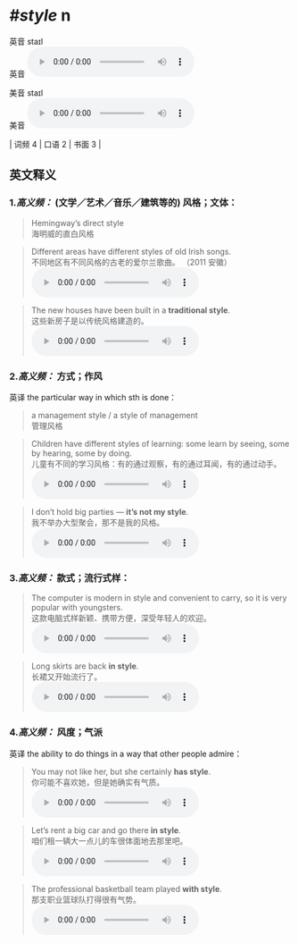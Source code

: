 # ***\#style*** n
英音 staɪl  
英音
<audio src="./media/style-B.aac" controls="controls"></audio>

美音 staɪl  
美音
<audio src="./media/style.aac" controls="controls"></audio>



| 词频 4 | 口语 2 | 书面 3 |  

英文释义
---
### 1.*高义频：* **(文学／艺术／音乐／建筑等的) 风格；文体：**  

 > Hemingway’s direct style  
 > 海明威的直白风格    

 > Different areas have different styles of old Irish songs.  
 > 不同地区有不同风格的古老的爱尔兰歌曲。  （2011 安徽）  
<audio src="./media/style-3.aac" controls="controls"></audio>

 > The new houses have been built in a **traditional style**.  
 > 这些新房子是以传统风格建造的。    
<audio src="./media/style-4.aac" controls="controls"></audio>

### 2.*高义频：* **方式；作风**  
英译 the particular way in which sth is done：

 > a management style / a style of management  
 > 管理风格    

 > Children have different styles of learning: some learn by seeing, some by hearing, some by doing.  
 > 儿童有不同的学习风格：有的通过观察，有的通过耳闻，有的通过动手。    
<audio src="./media/style-1.aac" controls="controls"></audio>

 > I don’t hold big parties — **it’s not my style**.  
 > 我不举办大型聚会，那不是我的风格。    
<audio src="./media/style-2.aac" controls="controls"></audio>

### 3.*高义频：* **款式；流行式样：**  

 > The computer is modern in style and convenient to carry, so it is very popular with youngsters.  
 > 这款电脑式样新颖、携带方便，深受年轻人的欢迎。    
<audio src="./media/style-5.aac" controls="controls"></audio>

 > Long skirts are back **in style**.  
 > 长裙又开始流行了。    
<audio src="./media/style-6.aac" controls="controls"></audio>

### 4.*高义频：* **风度；气派**  
英译 the ability to do things in a way that other people admire：

 > You may not like her, but she certainly **has style**.  
 > 你可能不喜欢她，但是她确实有气质。    
<audio src="./media/style-7.aac" controls="controls"></audio>

 > Let’s rent a big car and go there **in style**.  
 > 咱们租一辆大一点儿的车很体面地去那里吧。    
<audio src="./media/style-8.aac" controls="controls"></audio>

 > The professional basketball team played **with style**.  
 > 那支职业篮球队打得很有气势。    
<audio src="./media/style-9.aac" controls="controls"></audio>


